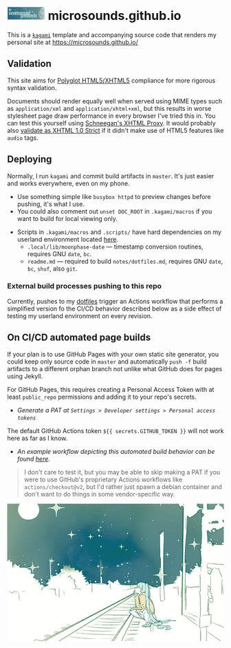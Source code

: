 # ![badge](static/button/badge.png) microsounds.github.io
This is a [`kagami`][kagami] template and accompanying source code that renders my personal site at <https://microsounds.github.io/>

## Validation
This site aims for [Polyglot HTML5/XHTML5][polyglot] compliance for more rigorous syntax validation.

Documents should render equally well when served using MIME types such as `application/xml` and `application/xhtml+xml`, but this results in worse stylesheet page draw performance in every browser I've tried this in.
You can test this yourself using [Schneegan's XHTML Proxy][proxy].
It would probably also [validate as XHTML 1.0 Strict][xml] if it didn't make use of HTML5 features like `audio` tags.

[polyglot]: https://dev.w3.org/html5/html-polyglot/html-polyglot.html
[proxy]: https://schneegans.de/xp/
[xml]: https://validator.w3.org/check?uri=https%3A%2F%2Fmicrosounds.github.io&charset=%28detect+automatically%29&doctype=XHTML+1.0+Strict&group=0

## Deploying
Normally, I run `kagami` and commit build artifacts in `master`.
It's just easier and works everywhere, even on my phone.

* Use something simple like `busybox httpd` to preview changes before pushing, it's what I use.
* You could also comment out `unset DOC_ROOT` in `.kagami/macros` if you want to build for local viewing only.

<!-- this part is not kept up to date -->
* Scripts in `.kagami/macros` and `.scripts/` have hard dependencies on my userland environment located [here][atelier].
	* `.local/lib/moonphase-date` — timestamp conversion routines, requires GNU `date`, `bc`.
	* `readme.md` — required to build `notes/dotfiles.md`, requires GNU `date`, `bc`, `shuf`, also `git`.

### External build processes pushing to this repo
Currently, pushes to my [dotfiles][atelier] trigger an Actions workflow that
performs a simplified version fo the CI/CD behavior described below as a side
effect of testing my userland environment on every revision.

[kagami]: https://github.com/microsounds/kagami
[atelier]: https://github.com/microsounds/atelier

<!-- this should be it's own article -->
## On CI/CD automated page builds
If your plan is to use GitHub Pages with your own static site generator, you
could keep only source code in `master` and automatically `push -f` build
artifacts to a different orphan branch not unlike what GitHub does for pages
using Jekyll.

For GitHub Pages, this requires creating a Personal Access Token with at least `public_repo` permissions and adding it to your repo's secrets.
* _Generate a PAT at `Settings > Developer settings > Personal access tokens`_

The default GitHub Actions token `${{ secrets.GITHUB_TOKEN }}` will not work here as far as I know.

* _An example workflow depicting this automated build behavior can be found [here](static/unused/build.yml)_.

> I don't care to test it, but you may be able to skip making a PAT if you were
> to use GitHub's proprietary Actions workflows like `actions/checkout@v2`, but
> I'd rather just spawn a debian container and don't want to do things in some
> vendor-specific way.

![img](static/starry.jpg)
